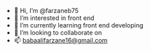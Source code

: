 - 👋 Hi, I’m @farzaneb75
- 👀 I’m interested in front end 
- 🌱 I’m currently learning front end developing
- 💞️ I’m looking to collaborate on 
- 📫 babaalifarzane16@gmail.com

<!---
farzaneb75/farzaneb75 is a ✨ special ✨ repository because its `README.md` (this file) appears on your GitHub profile.
You can click the Preview link to take a look at your changes.
--->
